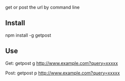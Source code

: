 get or post the url by command line

## Install
npm install -g getpost

## Use
Get: getpost g http://www.example.com?query=xxxxx

Post: getpost p http://www.example.com?query=xxxxx

